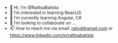 - 👋 Hi, I’m @RalitsaBatista
- 👀 I’m interested in learning ReactJS
- 🌱 I’m currently learning Angular, C# 
- 💞️ I’m looking to collaborate on ...
- 📫 How to reach me via email: ralivd@gmail.com or https://www.linkedin.com/in/ralitsabatista 

<!---
RalitsaBatista/RalitsaBatista is a ✨ special ✨ repository because its `README.md` (this file) appears on your GitHub profile.
You can click the Preview link to take a look at your changes.
--->
